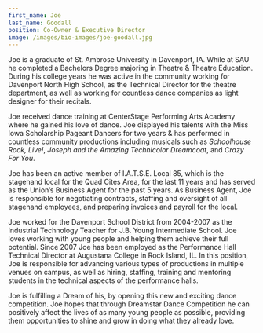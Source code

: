 ```yaml
---
first_name: Joe
last_name: Goodall
position: Co-Owner & Executive Director
image: /images/bio-images/joe-goodall.jpg
---
```


Joe is a graduate of St. Ambrose University in Davenport, IA. While at SAU he completed a Bachelors Degree majoring in Theatre & Theatre Education. During his college years he was active in the community working for Davenport North High School, as the Technical Director for the theatre department, as well as working for countless dance companies as light designer for their recitals.

Joe received dance training at CenterStage Performing Arts Academy where he gained his love of dance. Joe displayed his talents with the Miss Iowa Scholarship Pageant Dancers for two years & has performed in countless community productions including musicals such as *Schoolhouse Rock, Live!*, *Joseph and the Amazing Technicolor Dreamcoat*, and *Crazy For You*.

Joe has been an active member of I.A.T.S.E. Local 85, which is the stagehand local for the Quad Cites Area, for the last 11 years and has served as the Union’s Business Agent for the past 5 years. As Business Agent, Joe is responsible for negotiating contracts, staffing and oversight of all stagehand employees, and preparing invoices and payroll for the local.

Joe worked for the Davenport School District from 2004-2007 as the Industrial Technology Teacher for J.B. Young Intermediate School. Joe loves working with young people and helping them achieve their full potential. Since 2007 Joe has been employed as the Performance Hall Technical Director at Augustana College in Rock Island, IL. In this position, Joe is responsible for advancing various types of productions in multiple venues on campus, as well as hiring, staffing, training and mentoring students in the technical aspects of the performance halls.

Joe is fulfilling a Dream of his, by opening this new and exciting dance competition. Joe hopes that through Dreamstar Dance Competition he can positively affect the lives of as many young people as possible, providing them opportunities to shine and grow in doing what they already love.
